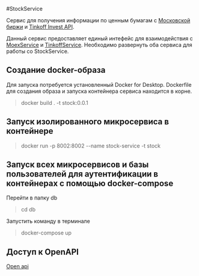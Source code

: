 #StockService

Сервис для получения информации по ценным бумагам с [Московской биржи](https://www.moex.com/ru/bondization/issuer) и [Tinkoff Invest API](https://www.tinkoff.ru/invest/open-api/).

Данный сервис предоставляет единый интефейс для взаимодействия с [MoexService](https://github.com/LeoMcKeloy/MoexService) и [TinkoffService](https://github.com/LeoMcKeloy/TinkoffService).
Необходимо развернуть оба сервиса для работы со StockService.

## Создание docker-образа

Для запуска потребуется установленный Docker for Desktop.
Dockerfile для создания образа и запуска контейнера сервиса находится в корне.

>docker build . -t stock:0.0.1

## Запуск изолированного микросервиса в контейнере

>docker run -p 8002:8002 --name stock-service -t stock

## Запуск всех микросервисов и базы пользователей для аутентификации в контейнерах с помощью docker-compose

Перейти в папку db
>cd db

Запустить команду в терминале
>docker-compose up

## Доступ к OpenAPI

[Open api](http://localhost:8002/swagger-ui.html)

